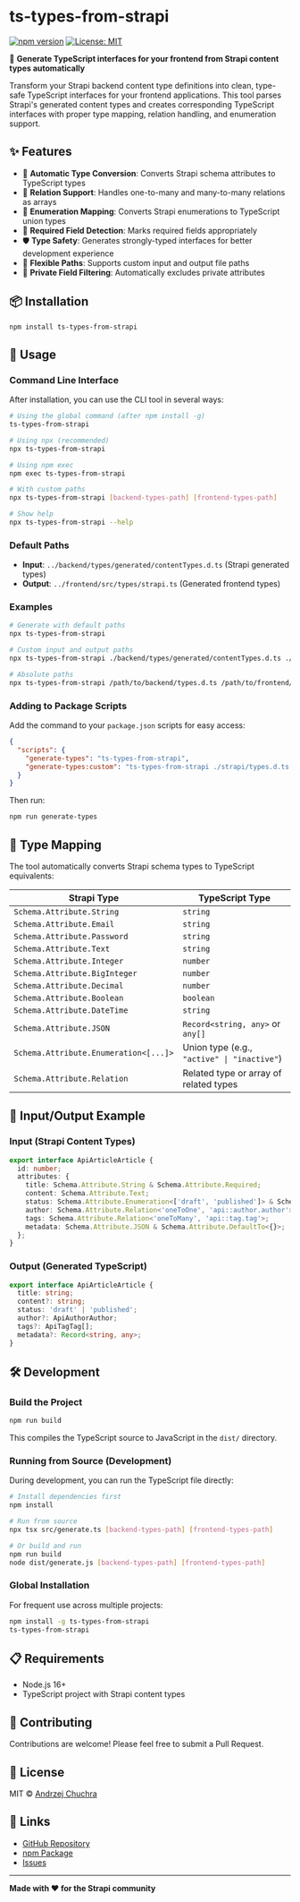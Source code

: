 # ts-types-from-strapi

[![npm version](https://badge.fury.io/js/ts-types-from-strapi.svg)](https://badge.fury.io/js/ts-types-from-strapi)
[![License: MIT](https://img.shields.io/badge/License-MIT-yellow.svg)](https://opensource.org/licenses/MIT)

🚀 **Generate TypeScript interfaces for your frontend from Strapi content types automatically**

Transform your Strapi backend content type definitions into clean, type-safe TypeScript interfaces for your frontend applications. This tool parses Strapi's generated content types and creates corresponding TypeScript interfaces with proper type mapping, relation handling, and enumeration support.

## ✨ Features

- 🔄 **Automatic Type Conversion**: Converts Strapi schema attributes to TypeScript types
- 🔗 **Relation Support**: Handles one-to-many and many-to-many relations as arrays
- 📝 **Enumeration Mapping**: Converts Strapi enumerations to TypeScript union types  
- 🎯 **Required Field Detection**: Marks required fields appropriately
- 🛡️ **Type Safety**: Generates strongly-typed interfaces for better development experience
- 📁 **Flexible Paths**: Supports custom input and output file paths
- 🚫 **Private Field Filtering**: Automatically excludes private attributes

## 📦 Installation

```bash
npm install ts-types-from-strapi
```

## 🚀 Usage

### Command Line Interface

After installation, you can use the CLI tool in several ways:

```bash
# Using the global command (after npm install -g)
ts-types-from-strapi

# Using npx (recommended)
npx ts-types-from-strapi

# Using npm exec
npm exec ts-types-from-strapi

# With custom paths
npx ts-types-from-strapi [backend-types-path] [frontend-types-path]

# Show help
npx ts-types-from-strapi --help
```

### Default Paths

- **Input**: `../backend/types/generated/contentTypes.d.ts` (Strapi generated types)
- **Output**: `../frontend/src/types/strapi.ts` (Generated frontend types)

### Examples

```bash
# Generate with default paths
npx ts-types-from-strapi

# Custom input and output paths
npx ts-types-from-strapi ./backend/types/generated/contentTypes.d.ts ./frontend/src/types/strapi.ts

# Absolute paths
npx ts-types-from-strapi /path/to/backend/types.d.ts /path/to/frontend/types.ts
```

### Adding to Package Scripts

Add the command to your `package.json` scripts for easy access:

```json
{
  "scripts": {
    "generate-types": "ts-types-from-strapi",
    "generate-types:custom": "ts-types-from-strapi ./strapi/types.d.ts ./src/types/api.ts"
  }
}
```

Then run:
```bash
npm run generate-types
```

## 🔧 Type Mapping

The tool automatically converts Strapi schema types to TypeScript equivalents:

| Strapi Type | TypeScript Type |
|-------------|----------------|
| `Schema.Attribute.String` | `string` |
| `Schema.Attribute.Email` | `string` |
| `Schema.Attribute.Password` | `string` |
| `Schema.Attribute.Text` | `string` |
| `Schema.Attribute.Integer` | `number` |
| `Schema.Attribute.BigInteger` | `number` |
| `Schema.Attribute.Decimal` | `number` |
| `Schema.Attribute.Boolean` | `boolean` |
| `Schema.Attribute.DateTime` | `string` |
| `Schema.Attribute.JSON` | `Record<string, any>` or `any[]` |
| `Schema.Attribute.Enumeration<[...]>` | Union type (e.g., `"active" \| "inactive"`) |
| `Schema.Attribute.Relation` | Related type or array of related types |

## 🎯 Input/Output Example

### Input (Strapi Content Types)
```typescript
export interface ApiArticleArticle {
  id: number;
  attributes: {
    title: Schema.Attribute.String & Schema.Attribute.Required;
    content: Schema.Attribute.Text;
    status: Schema.Attribute.Enumeration<['draft', 'published']> & Schema.Attribute.Required;
    author: Schema.Attribute.Relation<'oneToOne', 'api::author.author'>;
    tags: Schema.Attribute.Relation<'oneToMany', 'api::tag.tag'>;
    metadata: Schema.Attribute.JSON & Schema.Attribute.DefaultTo<{}>;
  };
}
```

### Output (Generated TypeScript)
```typescript
export interface ApiArticleArticle {
  title: string;
  content?: string;
  status: 'draft' | 'published';
  author?: ApiAuthorAuthor;
  tags?: ApiTagTag[];
  metadata?: Record<string, any>;
}
```

## 🛠️ Development

### Build the Project

```bash
npm run build
```

This compiles the TypeScript source to JavaScript in the `dist/` directory.

### Running from Source (Development)

During development, you can run the TypeScript file directly:

```bash
# Install dependencies first
npm install

# Run from source
npx tsx src/generate.ts [backend-types-path] [frontend-types-path]

# Or build and run
npm run build
node dist/generate.js [backend-types-path] [frontend-types-path]
```

### Global Installation

For frequent use across multiple projects:

```bash
npm install -g ts-types-from-strapi
ts-types-from-strapi
```

## 📋 Requirements

- Node.js 16+ 
- TypeScript project with Strapi content types

## 🤝 Contributing

Contributions are welcome! Please feel free to submit a Pull Request.

## 📄 License

MIT © [Andrzej Chuchra](https://github.com/achuchra)

## 🔗 Links

- [GitHub Repository](https://github.com/achuchra/ts-types-from-strapi)
- [npm Package](https://www.npmjs.com/package/ts-types-from-strapi)
- [Issues](https://github.com/achuchra/ts-types-from-strapi/issues)

---

**Made with ❤️ for the Strapi community**